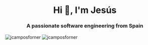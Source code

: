 <h1 align="center">Hi 👋, I'm Jesús</h1>
<h3 align="center">A passionate software engineering from Spain</h3>

<div>
  <img align="center" src="https://github-readme-stats.vercel.app/api/top-langs?username=jcamposforner&show_icons=true&locale=en&layout=compact" alt="jcamposforner" />
  <img align="center" src="https://github-readme-streak-stats.herokuapp.com/?user=jcamposforner&" alt="jcamposforner" /></>
</div>
